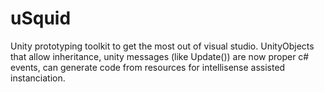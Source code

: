 # uSquid
Unity prototyping toolkit to get the most out of visual studio. UnityObjects that allow inheritance, unity messages (like Update()) are now proper c# events, can generate code from resources for intellisense assisted instanciation.
